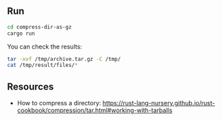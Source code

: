 ## Run

```bash
cd compress-dir-as-gz
cargo run
```

You can check the results:

```bash
tar -xvf /tmp/archive.tar.gz -C /tmp/
cat /tmp/result/files/*
```

## Resources

- How to compress a directory: <https://rust-lang-nursery.github.io/rust-cookbook/compression/tar.html#working-with-tarballs>

